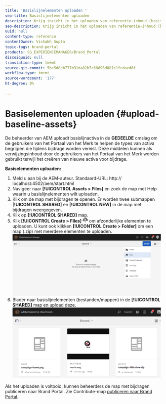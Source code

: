 ```yaml
---
title: 'Basislijnelementen uploaden '
seo-title: Basislijnelementen uploaden
description: Krijg inzicht in het uploaden van referentie-inhoud (basislijnelementen) naar een bijdragemap in Brand Portal.
seo-description: Krijg inzicht in het uploaden van referentie-inhoud (basislijnelementen) naar een bijdragemap in Brand Portal.
uuid: null
content-type: reference
contentOwner: Vishabh Gupta
topic-tags: brand-portal
products: SG_EXPERIENCEMANAGER/Brand_Portal
discoiquuid: null
translation-type: tm+mt
source-git-commit: 5bc5d8db777b31da82b7c68896d881c1fcdaed8f
workflow-type: tm+mt
source-wordcount: '177'
ht-degree: 0%

---
```



# Basiselementen uploaden {#upload-baseline-assets}

De beheerder van AEM uploadt basislijnactiva in de **GEDEELDE** omslag om de gebruikers van het Portaal van het Merk te helpen de types van activa begrijpen die tijdens bijdrage worden vereist. Deze middelen kunnen als verwijzingsinhoud door de gebruikers van het Portaal van het Merk worden gebruikt terwijl het creëren van nieuwe activa voor bijdrage.

**Basiselementen uploaden:**

1. Meld u aan bij de AEM-auteur.
Standaard-URL: http:// localhost:4502/aem/start.html
1. Navigeer naar **[!UICONTROL Assets > Files]** en zoek de map met Help waarin u basislijnelementen wilt uploaden.
1. Klik om de map met bijdragen te openen. Er worden twee submappen **[!UICONTROL SHARED]** en **[!UICONTROL NEW]** in de map met bijdragen weergegeven.
1. Klik op **[!UICONTROL SHARED]** map.
1. Klik **[!UICONTROL Create > Files]** ![](assets/upload.png) om afzonderlijke elementen te uploaden.
U kunt ook klikken **[!UICONTROL Create > Folder]** om een map (.zip) met meerdere elementen te uploaden.
   ![](assets/upload-baseline-assets1.png)
1. Blader naar basislijnelementen (bestanden/mappen) in de **[!UICONTROL SHARED]** map en upload deze.
   ![](assets/upload-baseline-assets2.png)

Als het uploaden is voltooid, kunnen beheerders de map met bijdragen publiceren naar Brand Portal. Zie Contribute-map [publiceren naar Brand Portal](brand-portal-publish-contribution-folder-to-brand-portal.md).